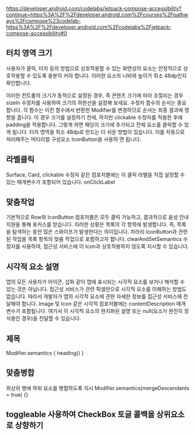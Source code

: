 https://developer.android.com/codelabs/jetpack-compose-accessibility?continue=https%3A%2F%2Fdeveloper.android.com%2Fcourses%2Fpathways%2Fcompose%23codelab-https%3A%2F%2Fdeveloper.android.com%2Fcodelabs%2Fjetpack-compose-accessibility#0

## 터치 영역 크기
사용자가 클릭, 터치 등의 방법으로 상호작용할 수 있는 화면상의 요소는 안정적으로 상호작용할 수 있도록 충분히 커야 합니다. 
이러한 요소의 너비와 높이가 최소 48dp인지 확인합니다.

이러한 컨트롤의 크기가 동적으로 설정된 경우, 즉 콘텐츠 크기에 따라 조절되는 경우 sizeIn 수정자를 사용하여 크기의 하한선을 설정해 보세요.
수정자 함수의 순서는 중요합니다. 
각 함수는 이전 함수에서 반환한 Modifier를 변경하므로 순서는 최종 결과에 영향을 줍니다. 이 경우 크기를 설정하기 전에, 하지만 clickable 수정자를 적용한 후에 padding을 적용합니다. 
그렇게 하면 패딩이 크기에 추가되고 전체 요소를 클릭할 수 있게 됩니다.
터치 영역을 최소 48dp로 만드는 더 쉬운 방법이 있습니다. 이를 자동으로 처리해주는 머티리얼 구성요소 IconButton을 사용하 면 됩니다.

## 라벨클릭
Surface, Card, clickable 수정자 같은 컴포저블에는 이 클릭 라벨을 직접 설정할 수 있는 매개변수가 포함되어 있습니다.
onClickLabel

## 맞춤작업
기본적으로 Row와 IconButton 컴포저블은 모두 클릭 가능하고, 결과적으로 음성 안내 지원을 통해 포커스를 받습니다.
이러한 상황은 목록의 각 항목에 발생합니다. 즉, 목록을 탐색하는 동안 많은 스와이프가 발생한다는 의미입니다. 
차라리 IconButton과 관련된 작업을 목록 항목의 맞춤 작업으로 포함하고자 합니다.
clearAndSetSemantics 수정자를 사용하여, 접근성 서비스에 이 Icon과 상호작용하지 않도록 지시할 수 있습니다.

## 시각적 요소 설명
앱의 모든 사용자가 아이콘, 삽화 같이 앱에 표시되는 시각적 요소를 보거나 해석할 수 있는 것은 아닙니다. 
접근성 서비스가 관련 픽셀만으로 시각적 요소를 이해하는 방법도 없습니다. 
따라서 개발자가 앱의 시각적 요소에 관한 자세한 정보를 접근성 서비스에 전달해야 합니다.
Image 및 Icon 같은 시각적 컴포저블에는 contentDescription 매개변수가 포함됩니다.
여기서 이 시각적 요소의 현지화된 설명 또는 null(요소가 완전히 장식용인 경우)을 전달할 수 있습니다.

## 제목
Modifier.semantics { heading() }

## 맞춤병합
최상위 행에 하위 요소를 병합하도록 지시
Modifier.semantics(mergeDescendants = true) {}

## toggleable 사용하여 CheckBox 토글 콜백을 상위요소로 상향하기